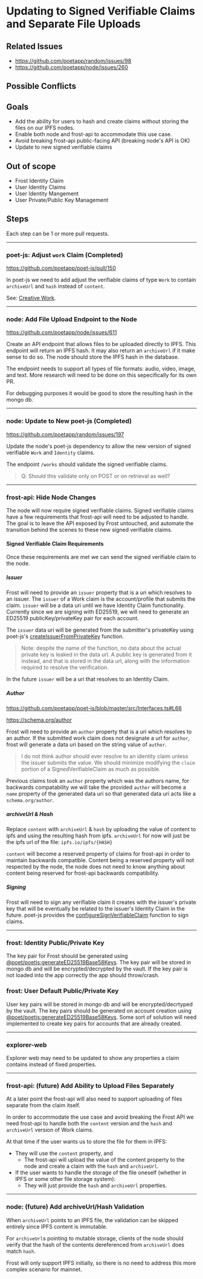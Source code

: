 # Updating to Signed Verifiable Claims and Separate File Uploads

## Related Issues
- https://github.com/poetapp/random/issues/98
- https://github.com/poetapp/node/issues/260

## Possible Conflicts

## Goals

* Add the ability for users to hash and create claims without storing the files on our IPFS nodes.
* Enable both node and frost-api to accommodate this use case.
* Avoid breaking frost-api public-facing API (breaking node's API is OK)
* Update to new signed verifiable claims

## Out of scope

* Frost Identity Claim
* User Identity Claims
* User Identity Mangement
* User Private/Public Key Management

## Steps

Each step can be 1 or more pull requests.

---- 

### poet-js: Adjust `work` Claim (Completed)

https://github.com/poetapp/poet-js/pull/150

In poet-js we need to add adjust the verifiable claims of type `Work` to contain `archiveUrl` and `hash` instead of `content`.

See: [Creative Work](https://github.com/poetapp/random/blob/master/claim-types/creative-work.md).

----

### node: Add File Upload Endpoint to the Node

https://github.com/poetapp/node/issues/611

Create an API endpoint that allows files to be uploaded directly to IPFS. This endpoint will return an IPFS hash. It may also return an `archiveUrl` if it make sense to do so. The node should store the IPFS hash in the database.

The endpoint needs to support all types of file formats: audio, video, image, and text. More research will need to be done on this sepecifically for its own PR.

For debugging purposes it would be good to store the resulting hash in the mongo db.

---- 

### node: Update to New poet-js (Completed)

https://github.com/poetapp/random/issues/197

Update the node's poet-js dependency to allow the new version of signed verifiable `Work` and `Identity` claims.

The endpoint `/works` should validate the signed verifiable claims.

> Q: Should this validate only on POST or on retrieval as well?

---- 

### frost-api: Hide Node Changes

The node will now require signed verifiable claims. Signed verifiable claims have a few requirements that frost-api will need to be adjusted to handle. The goal is to leave the API exposed by Frost untouched, and automate the transition behind the scenes to these new signed verifiable claims.

#### Signed Verifiable Claim Requirements

Once these requirements are met we can send the signed verifiable claim to the node.

##### Issuer

Frost will need to provide an `issuer` property that is a uri which resolves to an issuer.  The `issuer` of a Work claim 
is the account/profile that submits the claim. `issuer` will be a data uri until we have Identity Claim functionality. 
Currently since we are signing with ED25519, we will need to generate an ED25519 publicKey/privateKey pair for each account.

The `issuer` data uri will be generated from the submitter's privateKey using poet-js's [createIssuerFromPrivateKey](https://github.com/poetapp/poet-js/blob/master/src/util/KeyHelper.ts#L106) function.

> Note: despite the name of the function, no data about the actual private key is leaked in the data url. 
A public key is generated from it instead, and that is stored in the data url, along with the information required to 
resolve the verification.

In the future `issuer` will be a uri that resolves to an Identity Claim.

##### Author

https://github.com/poetapp/poet-js/blob/master/src/Interfaces.ts#L66

https://schema.org/author

Frost will need to provide an `author` property that is a uri which resolves to an author. If the submitted work claim 
does not designate a url for `author`, frost will generate a data uri based on the string value of `author`.

> I do not think author should ever resolve to an identity claim unless the issuer submits the value. We should minimize 
modifying the `claim` portion of a SignedVerifiableClaim as much as possible.

Previous claims took an `author` property which was the authors name, for backwards compatability we will take the provided
 `author` will become a `name` property of the generated data uri so that generated data uri acts like a `schema.org/author`.


##### archiveUrl & Hash

Replace `content` with `archiveUrl` & `hash` by uploading the value of content to ipfs and using the resulting hash from ipfs. `archiveUrl` for now will just be the ipfs url of the file: `ipfs.io/ipfs/{HASH}`

`content` will become a reserved property of claims for frost-api in order to maintain backwards compatible. Content being a reserved property will not respected by the node, the node does not need to know anything about content being reserved for frost-api backwards compatibility.

##### Signing

Frost will need to sign any verifiable claim it creates with the issuer's private key that will be eventually be related 
to the issuer's Identity Claim in the future. poet-js provides the [configureSignVerifiableClaim](https://github.com/poetapp/poet-js/blob/master/src/VerifiableClaimSigner.ts#L48) function to sign claims.

----

### frost: Identity Public/Private Key

The key pair for Frost should be generated using [@poet/poetjs:generateED25519Base58Keys](https://github.com/poetapp/poet-js/blob/master/src/util/KeyHelper.ts#L141).
The key pair will be stored in mongo db and will be encrypted/decrypted by the vault. If the key pair is not loaded into the app correctly the app should throw/crash.

### frost: User Default Public/Private Key

User key pairs will be stored in mongo db and will be encrypted/decrtyped by the vault. The key pairs should be generated on
account creation using [@poet/poetjs:generateED25519Base58Keys](https://github.com/poetapp/poet-js/blob/master/src/util/KeyHelper.ts#L141). 
Some sort of solution will need implemented to create key pairs for accounts that are already created.

---- 

### explorer-web

Explorer web may need to be updated to show any properties a claim contains instead of fixed properties.

----

### frost-api: (future) Add Ability to Upload Files Separately 

At a later point the frost-api will also need to support uploading of files separate from the claim itself.

In order to accommodate the use case and avoid breaking the Frost API we need frost-api to handle both the `content` version and the `hash` and `archiveUrl` version of Work claims.

At that time if the user wants us to store the file for them in IPFS:
* They will use the `content` property, and
  * The frost-api will upload the value of the content property to the node and create a claim with the `hash` and `archiveUrl`.
* If the user wants to handle the storage of the file oneself (whether in IPFS or some other file storage system):
  * They will just provide the `hash` and `archiveUrl` properties.

----

### node: (future) Add archiveUrl/Hash Validation

When `archiveUrl` points to an IPFS file, the validation can be skipped entirely since IPFS content is immutable.

For `archiveUrl`s pointing to mutable storage, clients of the node should verify that the hash of the contents dereferenced from `archiveUrl` does match `hash`.

Frost will only support IPFS initially, so there is no need to address this more complex scenario for mainnet.
